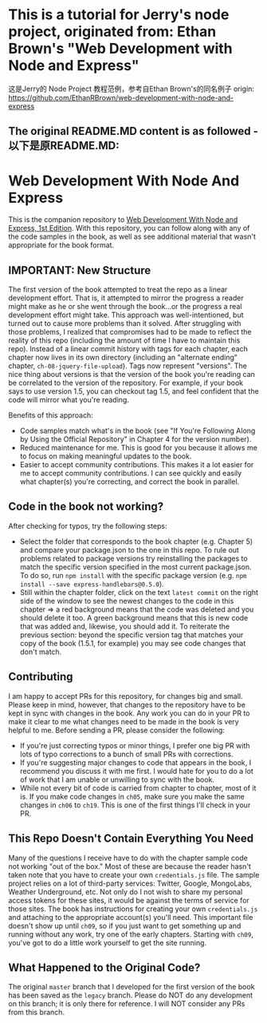 # This is a tutorial for Jerry's node project, originated from: Ethan Brown's "Web Development with Node and Express"
这是Jerry的 Node Project 教程范例，参考自Ethan Brown's的同名例子
origin: https://github.com/EthanRBrown/web-development-with-node-and-express

The original README.MD content is as followed - 以下是原README.MD:
-----------------------------------------------------------------
# Web Development With Node And Express

This is the companion repository to [Web Development With Node and Express, 1st Edition](http://shop.oreilly.com/product/0636920032977.do).  With this repository, you can follow along with any of the code samples in the book, as well as see additional material that wasn't appropriate for the book format.

## IMPORTANT: New Structure

The first version of the book attempted to treat the repo as a linear development effort.  That is, it attempted to mirror the progress a reader might make as he or she went through the book...or the progress a real development effort might take.  This approach was well-intentioned, but turned out to cause more problems than it solved.  After struggling with those problems, I realized that compromises had to be made to reflect the reality of this repo (including the amount of time I have to maintain this repo).  Instead of a linear commit history with tags for each chapter, each chapter now lives in its own directory (including an "alternate ending" chapter, `ch-08-jquery-file-upload`).  Tags now represent "versions".  The nice thing about versions is that the version of the book you're reading can be correlated to the version of the repository.  For example, if your book says to use version 1.5, you can checkout tag 1.5, and feel confident that the code will mirror what you're reading.

Benefits of this approach:

* Code samples match what's in the book (see "If You're Following Along by Using the Official Repository" in Chapter 4 for the version number).
* Reduced maintenance for me.  This is good for you because it allows me to focus on making meaningful updates to the book.
* Easier to accept community contributions.  This makes it a lot easier for me to accept community contributions.  I can see quickly and easily what chapter(s) you're correcting, and correct the book in parallel.

## Code in the book not working?

After checking for typos, try the following steps:
* Select the folder that corresponds to the book chapter (e.g. Chapter 5) and compare your package.json to the one in this repo.  To rule out problems related to package versions try reinstalling the packages to match the specific version specified in the most current package.json.  To do so, run `npm install` with the specific package version (e.g. `npm install --save express-handlebars@0.5.0`).
* Still within the chapter folder, click on the text `latest commit` on the right side of the window to see the newest changes to the code in this chapter => a red background means that the code was deleted and you should delete it too.  A green background means that this is new code that was added and, likewise, you should add it. To reiterate the previous section: beyond the specific version tag that matches your copy of the book (1.5.1, for example) you may see code changes that don't match.  

## Contributing

I am happy to accept PRs for this repository, for changes big and small.  Please keep in mind, however, that changes to the repository have to be kept in sync with changes in the book.  Any work you can do in your PR to make it clear to me what changes need to be made in the book is very helpful to me.  Before sending a PR, please consider the following:

* If you're just correcting typos or minor things, I prefer one big PR with lots of typo corrections to a bunch of small PRs with corrections.
* If you're suggesting major changes to code that appears in the book, I recommend you discuss it with me first.  I would hate for you to do a lot of work that I am unable or unwilling to sync with the book.
* While not every bit of code is carried from chapter to chapter, most of it is.  If you make code changes in `ch05`, make sure you make the same changes in `ch06` to `ch19`.  This is one of the first things I'll check in your PR.

## This Repo Doesn't Contain Everything You Need

Many of the questions I receive have to do with the chapter sample code not working "out of the box."  Most of these are because the reader hasn't taken note that you have to create your own `credentials.js` file.  The sample project relies on a lot of third-party services: Twitter, Google, MongoLabs, Weather Underground, etc.  Not only do I not wish to share my personal access tokens for these sites, it would be against the terms of service for those sites.  The book has instructions for creating your own `credentials.js` and attaching to the appropriate account(s) you'll need.  This important file doesn't show up until `ch09`, so if you just want to get something up and running without any work, try one of the early chapters.  Starting with `ch09`, you've got to do a little work yourself to get the site running.

## What Happened to the Original Code?

The original `master` branch that I developed for the first version of the book has been saved as the `legacy` branch.  Please do NOT do any development on this branch; it is only there for reference.  I will NOT consider any PRs from this branch.
